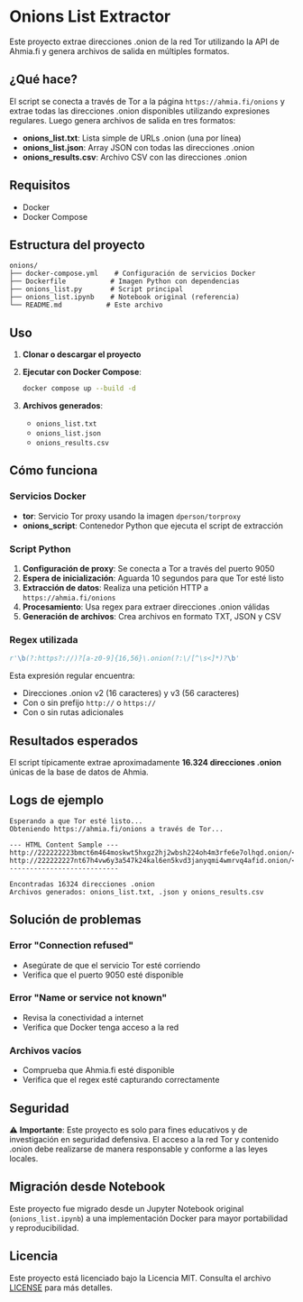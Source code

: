 # Onions List Extractor

Este proyecto extrae direcciones .onion de la red Tor utilizando la API de Ahmia.fi y genera archivos de salida en múltiples formatos.

## ¿Qué hace?

El script se conecta a través de Tor a la página `https://ahmia.fi/onions` y extrae todas las direcciones .onion disponibles utilizando expresiones regulares. Luego genera archivos de salida en tres formatos:

- **onions_list.txt**: Lista simple de URLs .onion (una por línea)
- **onions_list.json**: Array JSON con todas las direcciones .onion
- **onions_results.csv**: Archivo CSV con las direcciones .onion

## Requisitos

- Docker
- Docker Compose

## Estructura del proyecto

```
onions/
├── docker-compose.yml    # Configuración de servicios Docker
├── Dockerfile           # Imagen Python con dependencias
├── onions_list.py       # Script principal
├── onions_list.ipynb    # Notebook original (referencia)
└── README.md           # Este archivo
```

## Uso

1. **Clonar o descargar el proyecto**

2. **Ejecutar con Docker Compose**:
   ```bash
   docker compose up --build -d
   ```

3. **Archivos generados**:
   - `onions_list.txt`
   - `onions_list.json`
   - `onions_results.csv`

## Cómo funciona

### Servicios Docker

- **tor**: Servicio Tor proxy usando la imagen `dperson/torproxy`
- **onions_script**: Contenedor Python que ejecuta el script de extracción

### Script Python

1. **Configuración de proxy**: Se conecta a Tor a través del puerto 9050
2. **Espera de inicialización**: Aguarda 10 segundos para que Tor esté listo
3. **Extracción de datos**: Realiza una petición HTTP a `https://ahmia.fi/onions`
4. **Procesamiento**: Usa regex para extraer direcciones .onion válidas
5. **Generación de archivos**: Crea archivos en formato TXT, JSON y CSV

### Regex utilizada

```python
r'\b(?:https?://)?[a-z0-9]{16,56}\.onion(?:\/[^\s<]*)?\b'
```

Esta expresión regular encuentra:
- Direcciones .onion v2 (16 caracteres) y v3 (56 caracteres)
- Con o sin prefijo `http://` o `https://`
- Con o sin rutas adicionales

## Resultados esperados

El script típicamente extrae aproximadamente **16.324 direcciones .onion** únicas de la base de datos de Ahmia.

## Logs de ejemplo

```
Esperando a que Tor esté listo...
Obteniendo https://ahmia.fi/onions a través de Tor...

--- HTML Content Sample ---
http://222222223bmct6m464moskwt5hxgz2hj2wbsh224oh4m3rfe6e7olhqd.onion/<br>
http://222222227nt67h4vw6y3a547k24kal6en5kvd3janyqmi4wmrvq4afid.onion/<br>
---------------------------

Encontradas 16324 direcciones .onion
Archivos generados: onions_list.txt, .json y onions_results.csv
```

## Solución de problemas

### Error "Connection refused"
- Asegúrate de que el servicio Tor esté corriendo
- Verifica que el puerto 9050 esté disponible

### Error "Name or service not known"
- Revisa la conectividad a internet
- Verifica que Docker tenga acceso a la red

### Archivos vacíos
- Comprueba que Ahmia.fi esté disponible
- Verifica que el regex esté capturando correctamente

## Seguridad

⚠️ **Importante**: Este proyecto es solo para fines educativos y de investigación en seguridad defensiva. El acceso a la red Tor y contenido .onion debe realizarse de manera responsable y conforme a las leyes locales.

## Migración desde Notebook

Este proyecto fue migrado desde un Jupyter Notebook original (`onions_list.ipynb`) a una implementación Docker para mayor portabilidad y reproducibilidad.

## Licencia

Este proyecto está licenciado bajo la Licencia MIT. Consulta el archivo [LICENSE](LICENSE) para más detalles.